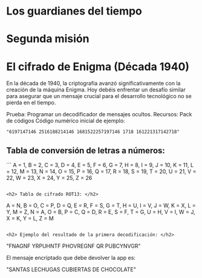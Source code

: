 
# Los guardianes del tiempo 
# Segunda misión



<h1> El cifrado de Enigma (Década 1940) </h1>

En la década de 1940, la criptografía avanzó significativamente con la creación de la máquina Enigma. Hoy debéis enfrentar un desafío similar para asegurar que un mensaje crucial para el desarrollo tecnológico no se pierda en el tiempo. 

Prueba: Programar un decodificador de mensajes ocultos.
Recursos: Pack de códigos
Código numérico inicial de ejemplo:

```
"6197147146 2516188214146 1681522257197146 1718 161221317142718"

```

<h2> Tabla de conversión de letras a números:
</h2>
```
A = 1, B = 2, C = 3, D = 4, E = 5, F = 6, G = 7, H = 8, I = 9, J = 10, K = 11, L = 12, M = 13, N = 14, O = 15, P = 16, Q = 17, R = 18, S = 19, T = 20, U = 21, V = 22, W = 23, X = 24, Y = 25, Z = 26

```

<h2> Tabla de cifrado ROT13: </h2>

```
A = N, B = O, C = P, D = Q, E = R, F = S, G = T, H = U, I = V, J = W, K = X, L = Y, M = Z, N = A, O = B, P = C, Q = D, R = E, S = F, T = G, U = H, V = I, W = J, X = K, Y = L, Z = M

```

<h2> Ejemplo del resultado de la primera decodificación: </h2>

```

"FNAGNF YRPUHNTF PHOVREGNF QR PUBCYNVGR"


El mensaje encriptado que debe devolver la app es:


 "SANTAS LECHUGAS CUBIERTAS DE CHOCOLATE”

```
